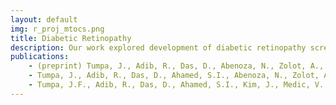 ```yaml
---
layout: default
img: r_proj_mtocs.png
title: Diabetic Retinopathy
description: Our work explored development of diabetic retinopathy screening tool, a software framework that efficiently captures online diagnoses, stores retinal images for eye specialist reference, and assesses retinopathy patients to gather their preferred referral modality. The system has been implemented in the Milwaukee community to successfully offer eye screenings to more than 1300 patients, primarily among African American or Latino populations.
publications:
    - (preprint) Tumpa, J., Adib, R., Das, D., Abenoza, N., Zolot, A., Medic, V., Kim, J., Castro, A., Pacheco, M.S., Romant, J. and Ahamed, S.I., 2020. mTOCS&#58; Mobile Teleophthalmology in Community Settings to improve Eye-health in Diabetic Population. arXiv preprint arXiv:2011.05762.
    - Tumpa, J., Adib, R., Das, D., Ahamed, S.I., Abenoza, N., Zolot, A., Medic, V., Kim, J., Castro, A., Pacheco, M.S. and Rowland, R., 2020, October. Community-based Retinal Screening with Multilingual Software Support to Overcome Language Barriers of Minority Communities. In Conference Companion Publication of the 2020 on Computer Supported Cooperative Work and Social Computing (pp. 395-400).
    - Tumpa, J.F., Adib, R., Das, D., Ahamed, S.I., Kim, J., Medic, V., Castro, A., Pacheco, M., Rowland, R. and Romant, J., 2019, September. mTEH&#58; A Decision Support System for Tele-Ophthalmology to Improve Eye Health of Wisconsin Population in Community Settings. In 2019 IEEE/ACM International Conference on Connected Health&#58; Applications, Systems and Engineering Technologies (CHASE) (pp. 25-26). IEEE.
---
```

